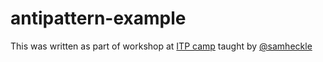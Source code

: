 # antipattern-example

This was written as part of workshop at [ITP camp](https://itp.nyu.edu/camp2023/) taught by [@samheckle](https://github.com/samheckle)
